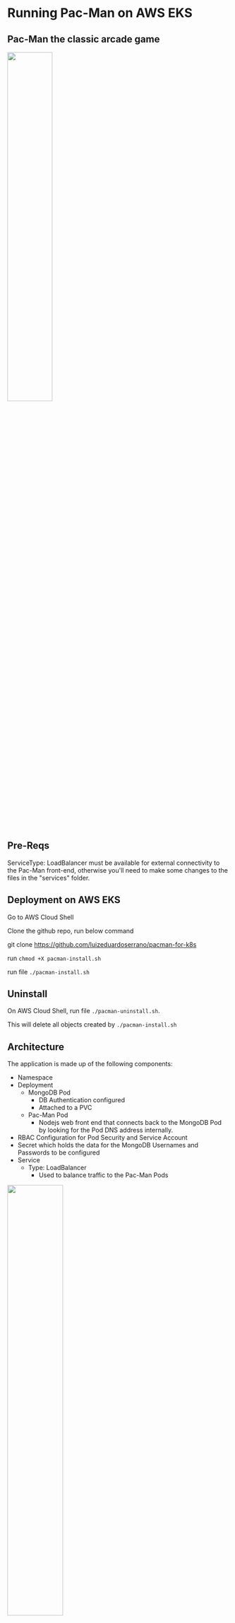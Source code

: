 # Running Pac-Man on AWS EKS

## Pac-Man the classic arcade game

<img src="https://veducate.co.uk/wp-content/uploads/2021/09/Pac-Man-UI.jpg" width=45% height=45%>

## Pre-Reqs

ServiceType: LoadBalancer must be available for external connectivity to the Pac-Man front-end, otherwise you'll need to make some changes to the files in the "services" folder.

## Deployment on AWS EKS

Go to AWS Cloud Shell

Clone the github repo, run below command

git clone https://github.com/luizeduardoserrano/pacman-for-k8s

run ```chmod +X pacman-install.sh``` 

run file ```./pacman-install.sh```


## Uninstall 

On AWS Cloud Shell, run file `./pacman-uninstall.sh`. 

This will delete all objects created by `./pacman-install.sh`

## Architecture

The application is made up of the following components:

* Namespace
* Deployment
  * MongoDB Pod
    * DB Authentication configured
    * Attached to a PVC
  * Pac-Man Pod
    * Nodejs web front end that connects back to the MongoDB Pod by looking for the Pod DNS address internally.
* RBAC Configuration for Pod Security and Service Account
* Secret which holds the data for the MongoDB Usernames and Passwords to be configured
* Service
  * Type: LoadBalancer
    * Used to balance traffic to the Pac-Man Pods

<img src="https://i1.wp.com/veducate.co.uk/wp-content/uploads/2021/08/Pac-Man-Kubernetes-Diagram.jpg?w=483&ssl=1" width=50% height=50%>
